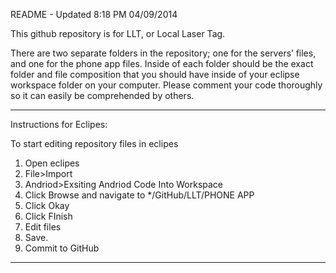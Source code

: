 README - Updated 8:18 PM 04/09/2014


This github repository is for LLT, or Local Laser Tag.




There are two separate folders in the repository; one for the servers’ files, and one for the phone app files.
Inside of each folder should be the exact folder and file composition that you should have inside of your eclipse workspace folder on your computer. 
Please comment your code thoroughly so it can easily be comprehended by others. 



--------------------------------------------------------------------------------------
Instructions for Eclipes:

To start editing repository files in eclipes

1. Open eclipes
2. File>Import
3. Andriod>Exsiting Andriod Code Into Workspace
4. Click Browse and navigate to */GitHub/LLT/PHONE APP
5. Click Okay
6. Click FInish
7. Edit files
8. Save.
9. Commit to GitHub
--------------------------------------------------------------------------------------

